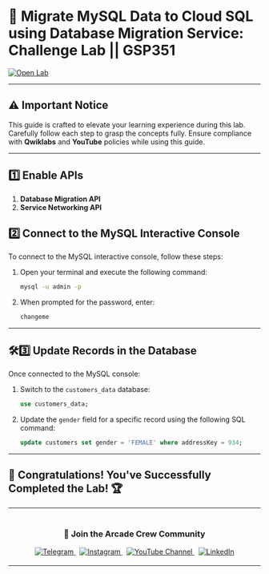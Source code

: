# 🚀 **Migrate MySQL Data to Cloud SQL using Database Migration Service: Challenge Lab || GSP351**  
[![Open Lab](https://img.shields.io/badge/Open-Lab-brown?style=for-the-badge&logo=google-cloud&logoColor=white)](https://www.cloudskillsboost.google/focuses/20393?parent=catalog)  

---

## ⚠️ **Important Notice**  
This guide is crafted to elevate your learning experience during this lab. Carefully follow each step to grasp the concepts fully. Ensure compliance with **Qwiklabs** and **YouTube** policies while using this guide.  

---

## **1️⃣ Enable APIs** 
1. **Database Migration API**
2. **Service Networking API**

## **2️⃣ Connect to the MySQL Interactive Console**  

To connect to the MySQL interactive console, follow these steps:  

1. Open your terminal and execute the following command:  
   ```bash
   mysql -u admin -p
   ```  

2. When prompted for the password, enter:  
   ```bash
   changeme
   ```  

---

## **🛠3️⃣ Update Records in the Database**  

Once connected to the MySQL console:  

1. Switch to the `customers_data` database:  
   ```sql
   use customers_data;
   ```  

2. Update the `gender` field for a specific record using the following SQL command:  
   ```sql
   update customers set gender = 'FEMALE' where addressKey = 934;
   ```  

---

## 🎉 **Congratulations! You've Successfully Completed the Lab!** 🏆  

---

<div align="center" style="padding: 5px;">
  <h3>📱 Join the Arcade Crew Community</h3>
  
  <a href="https://t.me/arcadecrewupdates">
    <img src="https://img.shields.io/badge/Join-Telegram-26A5E4?style=for-the-badge&logo=telegram&logoColor=white" alt="Telegram">
  </a>
  &nbsp;
  <a href="https://www.instagram.com/arcade_crew/">
    <img src="https://img.shields.io/badge/Follow-Instagram-E4405F?style=for-the-badge&logo=instagram&logoColor=white" alt="Instagram">
  </a>
  &nbsp;
  <a href="https://www.youtube.com/@arcade_creww?sub_confirmation=1">
    <img src="https://img.shields.io/badge/Subscribe-Arcade%20Crew-FF0000?style=for-the-badge&logo=youtube&logoColor=white" alt="YouTube Channel">
  </a>
  &nbsp;
  <a href="https://www.linkedin.com/in/arcadecrew/">
    <img src="https://img.shields.io/badge/LINKEDIN-Arcade%20Crew-0077B5?style=for-the-badge&logo=linkedin&logoColor=white" alt="LinkedIn">
  </a>
</div>

---

